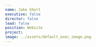 ```yaml
---
name: Jake Short
executive: false
director: false
lead: false
position: Website
project:  
image: ../assets/default_exec_image.png
---
```

